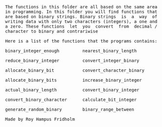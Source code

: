 
<pre>
The functions in this folder are all based on the same area
in programming. In this folder you will find functions that
are based on binary strings. Binary strings  is  a  way  of
writing data with only two characters (integers), a one and
a zero. These functions  let  you  convert  from  decimal /
character to binary and contrariwise

Here is a list of the functions that the programs contains:

binary_integer_enough         nearest_binary_length

reduce_binary_integer         convert_integer_binary

allocate_binary_bit           convert_character_binary

allocate_binary_bits          increase_binary_integer

actual_binary_length          convert_binary_integer

convert_binary_character      calculate_bit_integer

generate_random_binary        binary_range_between

Made by Roy Hampus Fridholm
</pre>
